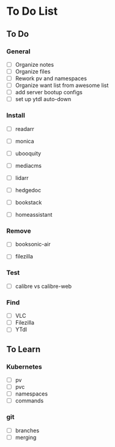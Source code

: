# To Do List

## To Do

### General

- [ ] Organize notes
- [ ] Organize files
- [ ] Rework pv and namespaces
- [ ] Organize want list from awesome list
- [ ] add server bootup configs
- [ ] set up ytdl auto-down

### Install 
- [ ] readarr
- [ ] monica
- [ ] ubooquity
- [ ] mediacms
- [ ] lidarr
- [ ] hedgedoc
- [ ] bookstack
- [ ] homeassistant


### Remove 
- [ ] booksonic-air
- [ ] filezilla


### Test
- [ ] calibre vs calibre-web


### Find
- [ ] VLC
- [ ] Filezilla
- [ ] YTdl

## To Learn

### Kubernetes
- [ ] pv
- [ ] pvc 
- [ ] namespaces
- [ ] commands

### git
- [ ] branches
- [ ] merging